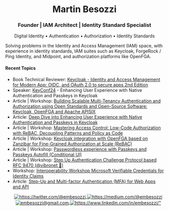 <h1 align="center">Martin Besozzi</h1>
<h3 align="center">Founder | IAM Architect | Identity Standard Specialist </h3>
<p align="center"> Digital Identity • Authentication • Authorization • Identity Standards</p>
Solving problems in the Identity and Access Management (IAM) space, with experience in identity standards, IAM suites such as Keycloak, ForgeRock / Ping Identity, and Midpoint, and authorization platforms like OpenFGA.
<h4>Recent Topics</h4>
<p align="center">
<ul>
    <li>Book Technical Reviewer: <a href="https://www.amazon.com/Keycloak-Identity-Management-Applications-applications-ebook/dp/B0BPY1RDND">Keycloak - Identity and Access Management for Modern App: OIDC, and OAuth 2.0 to secure apps 2nd Edition</a></li>
     <li>Speaker: <a href="https://keyconf.dev">KeyConf24</a> - Enhancing User Experience with Native Authentication and Passkeys in Keycloak</li>
    <li>Article | Workshop: <a href="https://medium.com/@embesozzi/building-scalable-multi-tenancy-authentication-and-authorization-using-open-standards-and-7341fcd87b64">Building Scalable Multi-Tenancy Authentication and Authorization using Open Standards and Open-Source Software: Keycloak, OpenFGA and Apache APISIX</a></li>
    <li>Article: <a href="https://medium.com/@embesozzi/deep-dive-into-enhancing-user-experience-with-native-authentication-and-passkeys-in-keycloak-86fb72c64278">Deep Dive into Enhancing User Experience with Native Authentication and Passkeys in Keycloak</a></li>
    <li>Article | Workshop: <a href="https://embesozzi.medium.com/mastering-access-control-implementing-low-code-authorization-based-on-rebac-and-decoupling-pattern-f6f54f70115e">Mastering Access Control: Low-Code Authorization with ReBAC, Decoupling Patterns and Policy as Code</a></li>
    <li>Article | Workshop: <a href="https://medium.com/@embesozzi/keycloak-integration-with-openfga-based-on-zanzibar-for-fine-grained-authorization-at-scale-d3376de00f9a">Keycloak integration with OpenFGA based on Zanzibar for Fine-Grained Authorization at Scale (ReBAC)</a></li>
    <li>Article | Workshop: <a href="https://medium.com/@embesozzi/keycloak-workshop-for-step-up-with-mfa-biometrics-authentication-passkeys-b7020ea9ae1b">Passwordless experience with Passkeys and Passkeys Autofill (Conditional UI)<a></li>
    <li>Article | Workshop: <a href="https://medium.com/@embesozzi/keycloak-workshop-for-step-up-with-mfa-biometrics-authentication-passkeys-b7020ea9ae1b">Step Up Authentication Challenge Protocol based RFC 9470 (@vibronet 🖤) <a></li>
    <li>Workshop: <a href="https://github.com/twogenidentity/microsoft-verifiable-credentials-workshop">Interoperability Workshop Microsoft Verifiable Credentials for Identity Claims</a></li>         
    <li>Article: <a href="https://medium.com/@embesozzi/keycloak-step-up-authentication-for-web-and-api-3ef4c9f25d42">Step-Up and Multi-factor Authentication (MFA) for Web Apps and API</a>    
</p>
<p align="center">
    <a href="https://twitter.com/@embesozzi">
        <img align="center" src="https://img.shields.io/badge/Twitter-1DA1F2?style=for-the-badge&logo=twitter&logoColor=white" alt="https://twitter.com/@embesozzi" />
    </a>
    <a href="https://medium.com/@embesozzi">
        <img align="center" src="https://img.shields.io/badge/Medium-12100E?style=for-the-badge&logo=medium&logoColor=white" alt="https://medium.com/@embesozzi" />
    </a>		
    </a>
    <a title="embesozzi@gmail.com" href="mailto:embesozzi@gmail.com">
        <img align="center" src="https://img.shields.io/badge/Gmail-D14836?style=for-the-badge&logo=gmail&logoColor=white" alt="embesozzi@gmail.com" />
    </a>
    <a href="https://www.linkedin.com/in/embesozzi/">
        <img align="center" src="https://img.shields.io/badge/LinkedIn-0077B5?style=for-the-badge&logo=linkedin&logoColor=white" alt=https://www.linkedin.com/in/embesozzi/" />
    </a>
</p>
